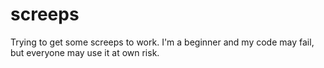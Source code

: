 # screeps
Trying to get some screeps to work. I'm a beginner and my code may fail, but everyone may use it at own risk.
